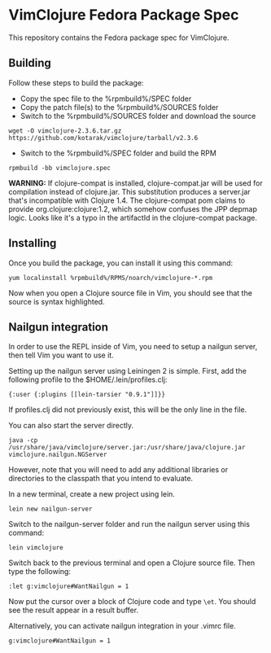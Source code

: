 VimClojure Fedora Package Spec
==============================

This repository contains the Fedora package spec for VimClojure.

Building
--------

Follow these steps to build the package:

* Copy the spec file to the %rpmbuild%/SPEC folder
* Copy the patch file(s) to the %rpmbuild%/SOURCES folder
* Switch to the %rpmbuild%/SOURCES folder and download the source

```
wget -O vimclojure-2.3.6.tar.gz https://github.com/kotarak/vimclojure/tarball/v2.3.6
```

* Switch to the %rpmbuild%/SPEC folder and build the RPM

```
rpmbuild -bb vimclojure.spec
```

**WARNING:** If clojure-compat is installed, clojure-compat.jar will be used for
compilation instead of clojure.jar. This substitution produces a server.jar
that's incompatible with Clojure 1.4. The clojure-compat pom claims to provide
org.clojure:clojure:1.2, which somehow confuses the JPP depmap logic.
Looks like it's a typo in the artifactId in the clojure-compat package.

Installing
----------

Once you build the package, you can install it using this command:

    yum localinstall %rpmbuild%/RPMS/noarch/vimclojure-*.rpm

Now when you open a Clojure source file in Vim, you should see that the source is syntax highlighted.

Nailgun integration
-------------------

In order to use the REPL inside of Vim, you need to setup a nailgun server, then tell Vim you want to use it.

Setting up the nailgun server using Leiningen 2 is simple. First, add the following profile to the $HOME/.lein/profiles.clj:

    {:user {:plugins [[lein-tarsier "0.9.1"]]}}

If profiles.clj did not previously exist, this will be the only line in the file.

You can also start the server directly.

    java -cp /usr/share/java/vimclojure/server.jar:/usr/share/java/clojure.jar vimclojure.nailgun.NGServer

However, note that you will need to add any additional libraries or directories to the classpath that you intend to evaluate.

In a new terminal, create a new project using lein.

    lein new nailgun-server

Switch to the nailgun-server folder and run the nailgun server using this command:

    lein vimclojure

Switch back to the previous terminal and open a Clojure source file. Then type the following:

    :let g:vimclojure#WantNailgun = 1

Now put the cursor over a block of Clojure code and type `\et`. You should see the result appear in a result buffer.

Alternatively, you can activate nailgun integration in your .vimrc file.

    g:vimclojure#WantNailgun = 1
